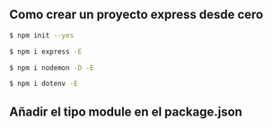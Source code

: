 
## Como crear un proyecto express desde cero

```bash
$ npm init --yes
```

```bash
$ npm i express -E
```

```bash
$ npm i nodemon -D -E
```

```bash
$ npm i dotenv -E
```
## Añadir el tipo module en el package.json
